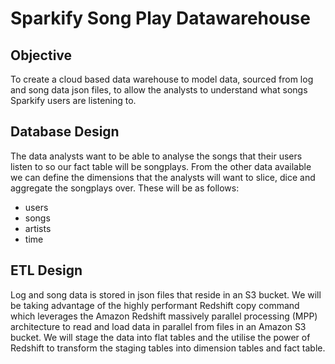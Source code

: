 # Sparkify Song Play Datawarehouse

## Objective
To create a cloud based data warehouse to model data, sourced from log and song data json files, to allow the analysts to understand what songs Sparkify users are listening to.

## Database Design
The data analysts want to be able to analyse the songs that their users listen to so our fact table will be songplays. From the other data available we can define the dimensions that the analysts will want to slice, dice and aggregate the songplays over. These will be as follows:

- users
- songs
- artists
- time

## ETL Design
Log and song data is stored in json files that reside in an S3 bucket. We will be taking advantage of the highly performant Redshift copy command which leverages the Amazon Redshift massively parallel processing (MPP) architecture to read and load data in parallel from files in an Amazon S3 bucket. We will stage the data into flat tables and the utilise the power of Redshift to transform the staging tables into dimension tables and fact table.

